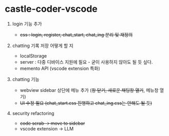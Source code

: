 # castle-coder-vscode

1. login 기능 추가
    - ~~css : login, register, chat_start, chat_ing 분리 및 재정의~~
2. chatting 기록 저장 어떻게 할 지 
    - localStorage
    - server : 다중 디바이스 지원에 필요 - 굳이 사용하지 않아도 될 듯 싶다.
    - memento API (vscode extension 특화)
3. chatting 기능
    - webview sidebar 상단에 메뉴 추가 (~~창 닫기, 새로운 채팅창 열기~~, 메뉴창 열기)
    - ~~UI 수정 필요 (chat_start.css 진행하고 chat_ing.css는 안해도 될 듯)~~
  
4. security refactoring
    - ~~code scrab → move to sidebar~~
    - vscode extension → LLM
